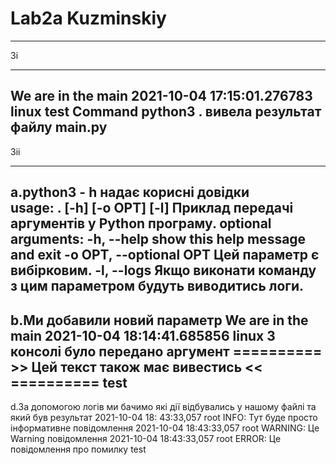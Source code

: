 # Lab2a Kuzminskiy

---
3i

---
We are in the __main__
2021-10-04 17:15:01.276783 linux test Command python3 . вивела результат файлу __main__.py
---
3ii

---
a.python3 - h надає корисні довідки  
usage: . [-h] [-o OPT] [-l]
Приклад передачі аргументів у Python програму. optional arguments:
-h, --help show this help message and exit -o OPT, --optional OPT Цей параметр є вибірковим. -l, --logs Якщо виконати
команду з цим параметром будуть виводитись логи.
---
b.Ми добавили новий параметр We are in the __main__
2021-10-04 18:14:41.685856 linux З консолі було передано аргумент ========== >> Цей текст також має вивестись <<
========== test 
---
d.За допомогою логів ми бачимо які дії відбувались у нашому файлі та який був результат 2021-10-04 18:
43:33,057 root INFO: Тут буде просто інформативне повідомлення 2021-10-04 18:43:33,057 root WARNING: Це Warning
повідомлення 2021-10-04 18:43:33,057 root ERROR: Це повідомлення про помилку test

